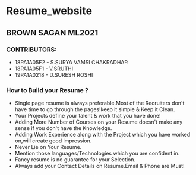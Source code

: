 # Resume_website

## BROWN SAGAN ML2021

### CONTRIBUTORS:
- 18PA1A05F2 - S.SURYA VAMSI CHAKRADHAR 
- 18PA1A05F1 - V.SRUTHI
- 19PA1A0218 - D.SURESH ROSHI

### How to Build your Resume ?
- Single page resume is always preferable.Most of the Recruiters don't have time to go through the pages!keep
 it simple & Keep it Clean.
- Your Projects define your talent & work that you have done!
- Adding More Number of Courses on your Resume doesn't make any sense if you don't have the Knowledge.
- Adding Work Experience along with the Project which you have worked on,will create good impression.
- Never Lie on Your Resume.
- Mention those languages/Technologies which you are confident in.
- Fancy resume is no guarantee for your Selection.
- Always add your Contact Details on Resume.Email & Phone are Must!
